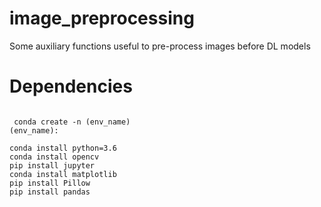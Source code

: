 # image_preprocessing
Some auxiliary functions useful to pre-process images before DL models
# Dependencies


```
 
 conda create -n (env_name)
(env_name):

conda install python=3.6
conda install opencv
pip install jupyter 
conda install matplotlib
pip install Pillow
pip install pandas


 ```
